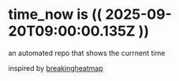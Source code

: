 # time_now is (( 2025-09-20T09:00:00.135Z ))

an automated repo that shows the currnent time

inspired by [breakingheatmap](https://github.com/breakingheatmap/breakingheatmap)